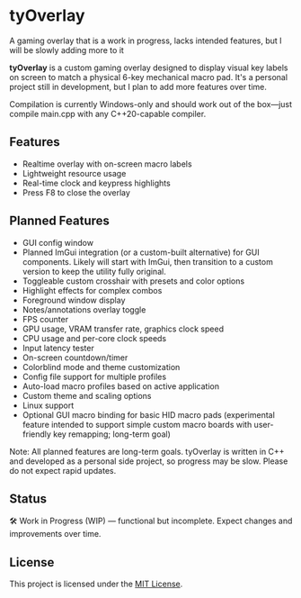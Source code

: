 # tyOverlay
A gaming overlay that is a work in progress, lacks intended features, but I will be slowly adding more to it

**tyOverlay** is a custom gaming overlay designed to display visual key labels on screen to match a physical 6-key mechanical macro pad. It's a personal project still in development, but I plan to add more features over time. 

Compilation is currently Windows-only and should work out of the box—just compile main.cpp with any C++20-capable compiler.

## Features

- Realtime overlay with on-screen macro labels
- Lightweight resource usage
- Real-time clock and keypress highlights
- Press F8 to close the overlay

## Planned Features

- GUI config window
- Planned ImGui integration (or a custom-built alternative) for GUI components. Likely will start with ImGui, then transition to a custom version to keep the utility fully original.
- Toggleable custom crosshair with presets and color options
- Highlight effects for complex combos
- Foreground window display
- Notes/annotations overlay toggle
- FPS counter
- GPU usage, VRAM transfer rate, graphics clock speed
- CPU usage and per-core clock speeds
- Input latency tester
- On-screen countdown/timer
- Colorblind mode and theme customization
- Config file support for multiple profiles
- Auto-load macro profiles based on active application
- Custom theme and scaling options
- Linux support
- Optional GUI macro binding for basic HID macro pads (experimental feature intended to support simple custom macro boards with user-friendly key remapping; long-term goal)

Note: All planned features are long-term goals. tyOverlay is written in C++ and developed as a personal side project, so progress may be slow. Please do not expect rapid updates.

## Status

🛠️ Work in Progress (WIP) — functional but incomplete. Expect changes and improvements over time.

## License

This project is licensed under the [MIT License](LICENSE).

